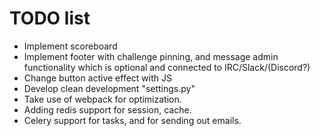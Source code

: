 TODO list
==========

* Implement scoreboard
* Implement footer with challenge pinning, and message admin functionality which is optional and connected to IRC/Slack/(Discord?)
* Change button active effect with JS
* Develop clean development "settings.py"
* Take use of webpack for optimization. 
* Adding redis support for session, cache.
* Celery support for tasks, and for sending out emails.

